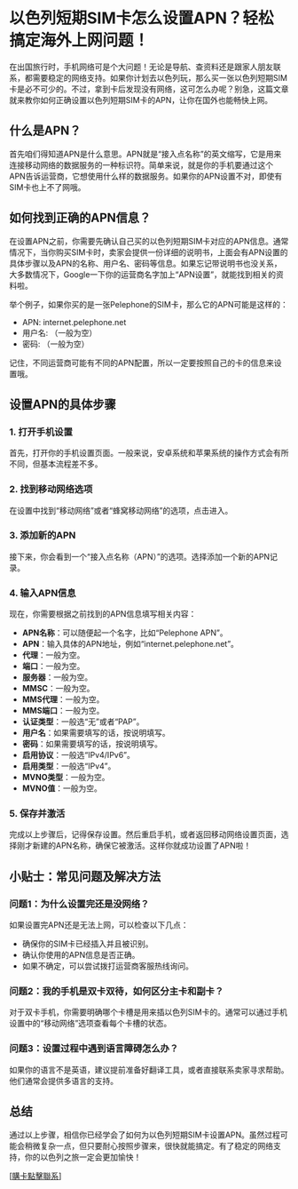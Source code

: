 # 以色列短期SIM卡怎么设置APN？轻松搞定海外上网问题！

在出国旅行时，手机网络可是个大问题！无论是导航、查资料还是跟家人朋友联系，都需要稳定的网络支持。如果你计划去以色列玩，那么买一张以色列短期SIM卡是必不可少的。不过，拿到卡后发现没有网络，这可怎么办呢？别急，这篇文章就来教你如何正确设置以色列短期SIM卡的APN，让你在国外也能畅快上网。

## 什么是APN？

首先咱们得知道APN是什么意思。APN就是“接入点名称”的英文缩写，它是用来连接移动网络的数据服务的一种标识符。简单来说，就是你的手机要通过这个APN告诉运营商，它想使用什么样的数据服务。如果你的APN设置不对，即使有SIM卡也上不了网哦。

## 如何找到正确的APN信息？

在设置APN之前，你需要先确认自己买的以色列短期SIM卡对应的APN信息。通常情况下，当你购买SIM卡时，卖家会提供一份详细的说明书，上面会有APN设置的具体步骤以及APN的名称、用户名、密码等信息。如果忘记带说明书也没关系，大多数情况下，Google一下你的运营商名字加上“APN设置”，就能找到相关的资料啦。

举个例子，如果你买的是一张Pelephone的SIM卡，那么它的APN可能是这样的：
- APN: internet.pelephone.net
- 用户名: （一般为空）
- 密码: （一般为空）

记住，不同运营商可能有不同的APN配置，所以一定要按照自己的卡的信息来设置哦。

## 设置APN的具体步骤

### 1. 打开手机设置

首先，打开你的手机设置页面。一般来说，安卓系统和苹果系统的操作方式会有所不同，但基本流程差不多。

### 2. 找到移动网络选项

在设置中找到“移动网络”或者“蜂窝移动网络”的选项，点击进入。

### 3. 添加新的APN

接下来，你会看到一个“接入点名称（APN）”的选项。选择添加一个新的APN记录。

### 4. 输入APN信息

现在，你需要根据之前找到的APN信息填写相关内容：
- **APN名称**：可以随便起一个名字，比如“Pelephone APN”。
- **APN**：输入具体的APN地址，例如“internet.pelephone.net”。
- **代理**：一般为空。
- **端口**：一般为空。
- **服务器**：一般为空。
- **MMSC**：一般为空。
- **MMS代理**：一般为空。
- **MMS端口**：一般为空。
- **认证类型**：一般选“无”或者“PAP”。
- **用户名**：如果需要填写的话，按说明填写。
- **密码**：如果需要填写的话，按说明填写。
- **启用协议**：一般选“IPv4/IPv6”。
- **启用类型**：一般选“IPv4”。
- **MVNO类型**：一般为空。
- **MVNO值**：一般为空。

### 5. 保存并激活

完成以上步骤后，记得保存设置。然后重启手机，或者返回移动网络设置页面，选择刚才新建的APN名称，确保它被激活。这样你就成功设置了APN啦！

## 小贴士：常见问题及解决方法

### 问题1：为什么设置完还是没网络？

如果设置完APN还是无法上网，可以检查以下几点：
- 确保你的SIM卡已经插入并且被识别。
- 确认你使用的APN信息是否正确。
- 如果不确定，可以尝试拨打运营商客服热线询问。

### 问题2：我的手机是双卡双待，如何区分主卡和副卡？

对于双卡手机，你需要明确哪个卡槽是用来插以色列SIM卡的。通常可以通过手机设置中的“移动网络”选项查看每个卡槽的状态。

### 问题3：设置过程中遇到语言障碍怎么办？

如果你的语言不是英语，建议提前准备好翻译工具，或者直接联系卖家寻求帮助。他们通常会提供多语言的支持。

## 总结

通过以上步骤，相信你已经学会了如何为以色列短期SIM卡设置APN。虽然过程可能会稍微复杂一点，但只要耐心按照步骤来，很快就能搞定。有了稳定的网络支持，你的以色列之旅一定会更加愉快！

[[購卡點擊聯系](https://t.me/s/esim1088)]